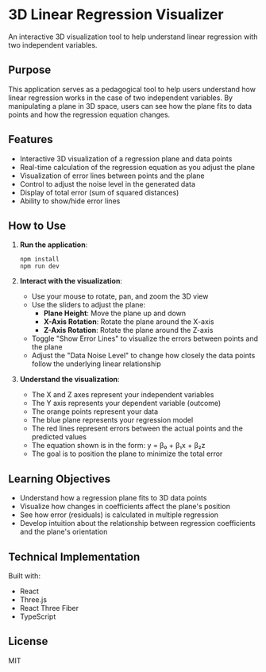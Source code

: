 # 3D Linear Regression Visualizer

An interactive 3D visualization tool to help understand linear regression with two independent variables.

## Purpose

This application serves as a pedagogical tool to help users understand how linear regression works in the case of two independent variables. By manipulating a plane in 3D space, users can see how the plane fits to data points and how the regression equation changes.

## Features

- Interactive 3D visualization of a regression plane and data points
- Real-time calculation of the regression equation as you adjust the plane
- Visualization of error lines between points and the plane
- Control to adjust the noise level in the generated data
- Display of total error (sum of squared distances)
- Ability to show/hide error lines

## How to Use

1. **Run the application**:

   ```
   npm install
   npm run dev
   ```

2. **Interact with the visualization**:

   - Use your mouse to rotate, pan, and zoom the 3D view
   - Use the sliders to adjust the plane:
     - **Plane Height**: Move the plane up and down
     - **X-Axis Rotation**: Rotate the plane around the X-axis
     - **Z-Axis Rotation**: Rotate the plane around the Z-axis
   - Toggle "Show Error Lines" to visualize the errors between points and the plane
   - Adjust the "Data Noise Level" to change how closely the data points follow the underlying linear relationship

3. **Understand the visualization**:
   - The X and Z axes represent your independent variables
   - The Y axis represents your dependent variable (outcome)
   - The orange points represent your data
   - The blue plane represents your regression model
   - The red lines represent errors between the actual points and the predicted values
   - The equation shown is in the form: y = β₀ + β₁x + β₂z
   - The goal is to position the plane to minimize the total error

## Learning Objectives

- Understand how a regression plane fits to 3D data points
- Visualize how changes in coefficients affect the plane's position
- See how error (residuals) is calculated in multiple regression
- Develop intuition about the relationship between regression coefficients and the plane's orientation

## Technical Implementation

Built with:

- React
- Three.js
- React Three Fiber
- TypeScript

## License

MIT

